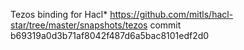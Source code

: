 Tezos binding for Hacl*
https://github.com/mitls/hacl-star/tree/master/snapshots/tezos
commit b69319a0d3b71af8042f487d6a5bac8101edf2d0
